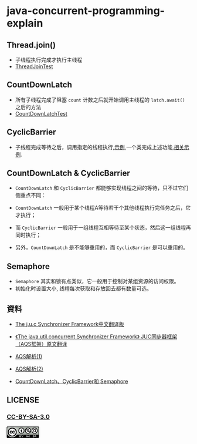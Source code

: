 # java-concurrent-programming-explain

## Thread.join()

- 子线程执行完成才执行主线程
- [ThreadJoinTest](module1/src/edu/maskleo/module1/ThreadJoinTest.java)


## CountDownLatch

- 所有子线程完成了阻塞 `count` 计数之后就开始调用主线程的 `latch.await()` 之后的方法
- [CountDownLatchTest](module1/src/edu/maskleo/module1/CyclicBarrierTest.java)

## CyclicBarrier

- 子线程完成等待之后，调用指定的线程执行,[示例](module1/src/edu/maskleo/module1/CyclicBarrierTest.java),一个类完成上述功能,[相关示例](module1/src/edu/maskleo/module1/CyclicBarrierTest2.java).

## CountDownLatch & CyclicBarrier

- `CountDownLatch` 和 `CyclicBarrier` 都能够实现线程之间的等待，只不过它们侧重点不同：
- `CountDownLatch` 一般用于某个线程A等待若干个其他线程执行完任务之后，它才执行；
  
- 而 `CyclicBarrier` 一般用于一组线程互相等待至某个状态，然后这一组线程再同时执行；
  
- 另外，`CountDownLatch` 是不能够重用的，而 `CyclicBarrier` 是可以重用的。

## Semaphore

- `Semaphore` 其实和锁有点类似，它一般用于控制对某组资源的访问权限。
- 初始化时设置大小, 线程每次获取和存放回去都有数量可选。

## 資料

- [The j.u.c Synchronizer Framework中文翻译版](http://ifeve.com/aqs/)

- [《The java.util.concurrent Synchronizer Framework》 JUC同步器框架（AQS框架）原文翻译](http://www.cnblogs.com/dennyzhangdd/p/7218510.html)

- [AQS解析(1)](https://ryan-hou.github.io/2018/06/12/AQS%E8%A7%A3%E6%9E%90-1/)

- [AQS解析(2)](https://ryan-hou.github.io/2018/06/13/AQS%E8%A7%A3%E6%9E%90-2/)

- [CountDownLatch、CyclicBarrier和 Semaphore](http://www.importnew.com/21889.html)

## LICENSE

### [CC-BY-SA-3.0](https://creativecommons.org/licenses/by-nc-sa/3.0/cn/)

[![](LICENSE.png)](https://creativecommons.org/licenses/by-nc-sa/3.0/cn/)